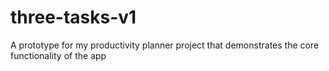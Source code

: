 # three-tasks-v1
A prototype for my productivity planner project that demonstrates the core functionality of the app
